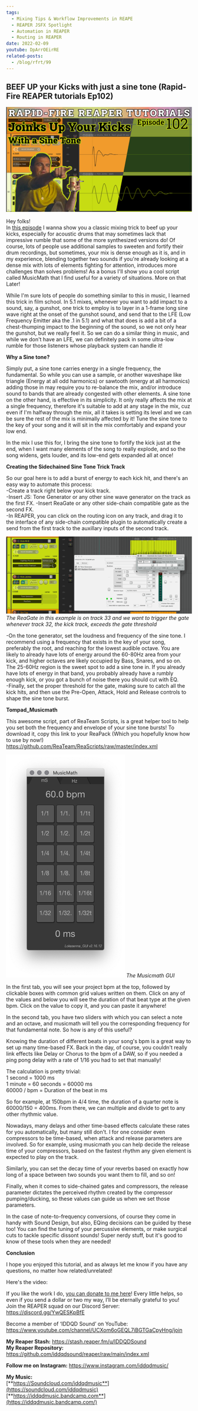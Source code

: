 ```yaml
---
tags:
  - Mixing Tips & Workflow Improvements in REAPE
  - REAPER JSFX Spotlight
  - Automation in REAPER
  - Routing in REAPER
date: 2022-02-09
youtube: DpArrOEirRE
related-posts:
  - /blog/rfrt/99
---
```


## BEEF UP your Kicks with just a sine tone (Rapid-Fire REAPER tutorials Ep102) ##

![](/blog/rfrt/102/RFRT-EP102.jpg)

Hey folks!  
 In [this episode](https://youtu.be/DpArrOEirRE) I wanna show you a classic mixing trick to beef up your kicks, especially for acoustic drums that may sometimes lack that impressive rumble that some of the more synthesized versions do! Of course, lots of people use additional samples to sweeten and fortify their drum recordings, but sometimes, your mix is dense enough as it is, and in my experience, blending together two sounds if you're already looking at a dense mix with lots of elements fighting for attention, introduces more challenges than solves problems! As a bonus I'll show you a cool script called MusicMath that I find useful for a variety of situations. More on that Later!

  While I'm sure lots of people do something similar to this in music, I learned this trick in film school. In 5.1 mixes, whenever you want to add impact to a sound, say, a gunshot, one trick to employ is to layer in a 1-frame long sine wave right at the onset of the gunshot sound, and send that to the LFE (Low Frequency Emitter aka the .1 in 5.1) and what that does is add a bit of a chest-thumping impact to the beginning of the sound, so we not only hear the gunshot, but we really feel it. So we can do a similar thing in music, and while we don't have an LFE, we can definitely pack in some ultra-low rumble for those listeners whose playback system can handle it!

**Why a Sine tone?**

 Simply put, a sine tone carries energy in a single frequency, the fundamental. So while you can use a sample, or another waveshape like triangle (Energy at all odd harmonics) or sawtooth (energy at all harmonics) adding those in may require you to re-balance the mix, and/or introduce sound to bands that are already congested with other elements. A sine tone on the other hand, is effective in its simplicity. It only really affects the mix at a single frequency, therefore it's suitable to add at any stage in the mix, cuz even if I'm halfway through the mix, all it takes is setting its level and we can be sure the rest of the mix is minimally affected by it! Tune the sine tone to the key of your song and it will sit in the mix comfortably and expand your low end.

  In the mix I use this for, I bring the sine tone to fortify the kick just at the end, when I want many elements of the song to really explode, and so the song widens, gets louder, and its low-end gets expanded all at once!

**Creating the Sidechained Sine Tone Trick Track**  

 So our goal here is to add a burst of energy to each kick hit, and there's an easy way to automate this process:  
 -Create a track right below your kick track.  
 -Insert JS: Tone Generator or any other sine wave generator on the track as the first FX.
 -Insert ReaGate or any other side-chain compatible gate as the second FX.  
 -In REAPER, you can click on the routing icon on any track, and drag it to the interface of any side-chain compatible plugin to automatically create a send from the first track to the auxillary inputs of the second track.  

 ![](/blog/rfrt/102/SideChain.gif)  
 _The ReaGate in this example is on track 33 and we want to trigger the gate whenever track 32, the kick track, exceeds the gate threshold_

 -On the tone generator, set the loudness and frequency of the sine tone. I recommend using a frequency that exists in the key of your song, preferably the root, and reaching for the lowest audible octave. You are likely to already have lots of energy around the 60-80Hz area from your kick, and higher octaves are likely occupied by Bass, Snares, and so on. The 25-60Hz region is the sweet spot to add a sine tone in. If you already have lots of energy in that band, you probably already have a rumbly enough kick, or you got a bunch of noise there you should cut with EQ.  
 -Finally, set the proper threshold for the gate, making sure to catch all the kick hits, and then use the Pre-Open, Attack, Hold and Release controls to shape the sine tone burst.

 
**Tompad_Musicmath**

 This awesome script, part of ReaTeam Scripts, is a great helper tool to help you set both the frequency and envelope of your sine tone bursts! To download it, copy this link to your ReaPack (Which you hopefully know how to use by now!)  
  https://github.com/ReaTeam/ReaScripts/raw/master/index.xml  

![](/blog/rfrt/102/Musicmath.png)
_The Musicmath GUI_

 In the first tab, you will see your project bpm at the top, followed by clickable boxes with common grid values written on them. Click on any of the values and below you will see the duration of that beat type at the given bpm. Click on the value to copy it, and you can paste it anywhere!

  In the second tab, you have two sliders with which you can select a note and an octave, and musicmath will tell you the corresponding frequency for that fundamental note. So how is any of this useful?

 Knowing the duration of different beats in your song's bpm is a great way to set up many time-based FX. Back in the day, of course, you couldn't really link effects like Delay or Chorus to the bpm of a DAW, so if you needed a ping pong delay with a rate of 1/16 you had to set that manually! 
  
  The calculation is pretty trivial:  
  1 second = 1000 ms  
  1 minute = 60 seconds = 60000 ms  
  60000 / bpm = Duration of the beat in ms

 So for example, at 150bpm in 4/4 time, the duration of a quarter note is 60000/150 = 400ms. From there, we can multiple and divide to get to any other rhythmic value.

  Nowadays, many delays and other time-based effects calculate these rates for you automatically, but many still don't. I for one consider even compressors to be time-based, when attack and release parameters are involved. So for example, using musicmath you can help decide the release time of your compressors, based on the fastest rhythm any given element is expected to play on the track. 

  Similarly, you can set the decay time of your reverbs based on exactly how long of a space between two sounds you want them to fill, and so on!

  Finally, when it comes to side-chained gates and compressors, the release parameter dictates the perceived rhythm created by the compressor pumping/ducking, so these values can guide us when we set those parameters. 

  In the case of note-to-frequency conversions, of course they come in handy with Sound Design, but also, EQing decisions can be guided by these too! You can find the tuning of your percussive elements, or make surgical cuts to tackle specific dissont sounds! Super nerdy stuff, but it's good to know of these tools when they are needed!

**Conclusion**

I hope you enjoyed this tutorial, and as always let me know if you have any questions, no matter how related/unrelated!  

Here's the video:

<youtube id="DpArrOEirRE"></youtube>

If you like the work I do, [you can donate to me here](http://www.buymeacoffee.com/iddqdsound)! Every little helps, so even if you send a dollar or two my way, I’ll be eternally grateful to you!  
 Join the REAPER squad on our Discord Server:  
<https://discord.gg/YwQESKpBfE>

Become a member of ‘IDDQD Sound’ on YouTube: <https://www.youtube.com/channel/UCXom6oGEQL7iBGTGaCpyHng/join>

**My Reaper Stash:** <https://stash.reaper.fm/u/IDDQDSound>  
**My Reaper Repository:** <https://github.com/iddqdsound/reaper/raw/main/index.xml>

**Follow me on Instagram:** <https://www.instagram.com/iddqdmusic/>

**My Music:**  
[**https://Soundcloud.com/iddqdmusic**](https://soundcloud.com/iddqdmusic)  
[**https://iddqdmusic.bandcamp.com**](https://iddqdmusic.bandcamp.com/)  

